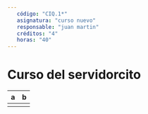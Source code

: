 ```yaml
---
   código: "CIQ.1*"
   asignatura: "curso nuevo"
   responsable: "juan martin"
   créditos: "4"
   horas: "40"
---
```

# Curso del servidorcito

| a | b |
|---|---|
|  |  |

<!--stackedit_data:
eyJoaXN0b3J5IjpbODk4NDg0MTI4LC0zNTcxNTIyNzVdfQ==
-->